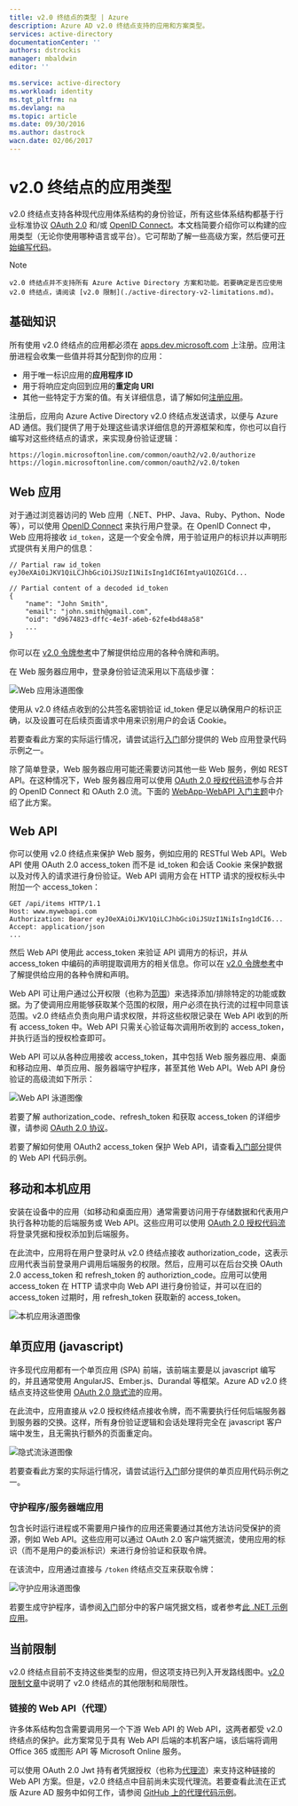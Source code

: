 ```yaml
---
title: v2.0 终结点的类型 | Azure
description: Azure AD v2.0 终结点支持的应用和方案类型。
services: active-directory
documentationCenter: ''
authors: dstrockis
manager: mbaldwin
editor: ''

ms.service: active-directory
ms.workload: identity
ms.tgt_pltfrm: na
ms.devlang: na
ms.topic: article
ms.date: 09/30/2016
ms.author: dastrock
wacn.date: 02/06/2017
---
```


# v2.0 终结点的应用类型
v2.0 终结点支持各种现代应用体系结构的身份验证，所有这些体系结构都基于行业标准协议 [OAuth 2.0](./active-directory-v2-protocols.md#oauth2-authorization-code-flow) 和/或 [OpenID Connect](./active-directory-v2-protocols.md#openid-connect-sign-in-flow)。本文档简要介绍你可以构建的应用类型（无论你使用哪种语言或平台）。它可帮助了解一些高级方案，然后便可[开始编写代码](./active-directory-appmodel-v2-overview.md#getting-started)。

> [!NOTE]
    v2.0 终结点并不支持所有 Azure Active Directory 方案和功能。若要确定是否应使用 v2.0 终结点，请阅读 [v2.0 限制](./active-directory-v2-limitations.md)。

## 基础知识
所有使用 v2.0 终结点的应用都必须在 [apps.dev.microsoft.com](https://apps.dev.microsoft.com/?referrer=/documentation/articles&deeplink=/appList) 上注册。应用注册进程会收集一些值并将其分配到你的应用：

- 用于唯一标识应用的**应用程序 ID**
- 用于将响应定向回到应用的**重定向 URI**
- 其他一些特定于方案的值。有关详细信息，请了解如何[注册应用](./active-directory-v2-app-registration.md)。

注册后，应用向 Azure Active Directory v2.0 终结点发送请求，以便与 Azure AD 通信。我们提供了用于处理这些请求详细信息的开源框架和库，你也可以自行编写对这些终结点的请求，来实现身份验证逻辑：

```
https://login.microsoftonline.com/common/oauth2/v2.0/authorize
https://login.microsoftonline.com/common/oauth2/v2.0/token
```

<!-- TODO: Need a page for libraries to link to -->

## Web 应用  <a name="web-apps"></a>
对于通过浏览器访问的 Web 应用（.NET、PHP、Java、Ruby、Python、Node 等），可以使用 [OpenID Connect](./active-directory-v2-protocols.md#openid-connect-sign-in-flow) 来执行用户登录。在 OpenID Connect 中，Web 应用将接收 `id_token`，这是一个安全令牌，用于验证用户的标识并以声明形式提供有关用户的信息：

```
// Partial raw id_token
eyJ0eXAiOiJKV1QiLCJhbGciOiJSUzI1NiIsIng1dCI6ImtyaU1QZG1Cd...

// Partial content of a decoded id_token
{
    "name": "John Smith",
    "email": "john.smith@gmail.com",
    "oid": "d9674823-dffc-4e3f-a6eb-62fe4bd48a58"
    ...
}
```

你可以在 [v2.0 令牌参考](./active-directory-v2-tokens.md)中了解提供给应用的各种令牌和声明。

在 Web 服务器应用中，登录身份验证流采用以下高级步骤：

![Web 应用泳道图像](./media/active-directory-v2-flows/convergence_scenarios_webapp.png)

使用从 v2.0 终结点收到的公共签名密钥验证 id\_token 便足以确保用户的标识正确，以及设置可在后续页面请求中用来识别用户的会话 Cookie。

若要查看此方案的实际运行情况，请尝试运行[入门](./active-directory-appmodel-v2-overview.md#getting-started)部分提供的 Web 应用登录代码示例之一。

除了简单登录，Web 服务器应用可能还需要访问其他一些 Web 服务，例如 REST API。在这种情况下，Web 服务器应用可以使用 [OAuth 2.0 授权代码流](./active-directory-v2-protocols.md#oauth2-authorization-code-flow)参与合并的 OpenID Connect 和 OAuth 2.0 流。下面的 [WebApp-WebAPI 入门主题](./active-directory-v2-devquickstarts-webapp-webapi-dotnet.md)中介绍了此方案。

## Web API <a name="web-apis"></a>
你可以使用 v2.0 终结点来保护 Web 服务，例如应用的 RESTful Web API。Web API 使用 OAuth 2.0 access\_token 而不是 id\_token 和会话 Cookie 来保护数据以及对传入的请求进行身份验证。Web API 调用方会在 HTTP 请求的授权标头中附加一个 access\_token：

```
GET /api/items HTTP/1.1
Host: www.mywebapi.com
Authorization: Bearer eyJ0eXAiOiJKV1QiLCJhbGciOiJSUzI1NiIsIng1dCI6...
Accept: application/json
...
```

然后 Web API 使用此 access\_token 来验证 API 调用方的标识，并从 access\_token 中编码的声明提取调用方的相关信息。你可以在 [v2.0 令牌参考](./active-directory-v2-tokens.md)中了解提供给应用的各种令牌和声明。

Web API 可让用户通过公开权限（也称为[范围](./active-directory-v2-scopes.md)）来选择添加/排除特定的功能或数据。为了使调用应用能够获取某个范围的权限，用户必须在执行流的过程中同意该范围。v2.0 终结点负责向用户请求权限，并将这些权限记录在 Web API 收到的所有 access\_token 中。Web API 只需关心验证每次调用所收到的 access\_token，并执行适当的授权检查即可。

Web API 可以从各种应用接收 access\_token，其中包括 Web 服务器应用、桌面和移动应用、单页应用、服务器端守护程序，甚至其他 Web API。Web API 身份验证的高级流如下所示：

![Web API 泳道图像](./media/active-directory-v2-flows/convergence_scenarios_webapi.png)

若要了解 authorization\_code、refresh\_token 和获取 access\_token 的详细步骤，请参阅 [OAuth 2.0 协议](./active-directory-v2-protocols-oauth-code.md)。

若要了解如何使用 OAuth2 access\_token 保护 Web API，请查看[入门部分](./active-directory-appmodel-v2-overview.md#getting-started)提供的 Web API 代码示例。

## 移动和本机应用  <a name="mobile-and-native-apps"></a>
安装在设备中的应用（如移动和桌面应用）通常需要访问用于存储数据和代表用户执行各种功能的后端服务或 Web API。这些应用可以使用 [OAuth 2.0 授权代码流](./active-directory-v2-protocols-oauth-code.md)将登录凭据和授权添加到后端服务。

在此流中，应用将在用户登录时从 v2.0 终结点接收 authorization\_code，这表示应用代表当前登录用户调用后端服务的权限。然后，应用可以在后台交换 OAuth 2.0 access\_token 和 refresh\_token 的 authoriztion\_code。应用可以使用 access\_token 在 HTTP 请求中向 Web API 进行身份验证，并可以在旧的 access\_token 过期时，用 refresh\_token 获取新的 access\_token。

![本机应用泳道图像](./media/active-directory-v2-flows/convergence_scenarios_native.png)

## 单页应用 (javascript)
许多现代应用都有一个单页应用 (SPA) 前端，该前端主要是以 javascript 编写的，并且通常使用 AngularJS、Ember.js、Durandal 等框架。Azure AD v2.0 终结点支持这些使用 [OAuth 2.0 隐式流](./active-directory-v2-protocols-implicit.md)的应用。

在此流中，应用直接从 v2.0 授权终结点接收令牌，而不需要执行任何后端服务器到服务器的交换。这样，所有身份验证逻辑和会话处理将完全在 javascript 客户端中发生，且无需执行额外的页面重定向。

![隐式流泳道图像](./media/active-directory-v2-flows/convergence_scenarios_implicit.png)

若要查看此方案的实际运行情况，请尝试运行[入门](./active-directory-appmodel-v2-overview.md#getting-started)部分提供的单页应用代码示例之一。

### 守护程序/服务器端应用
包含长时运行进程或不需要用户操作的应用还需要通过其他方法访问受保护的资源，例如 Web API。这些应用可以通过 OAuth 2.0 客户端凭据流，使用应用的标识（而不是用户的委派标识）来进行身份验证和获取令牌。

在该流中，应用通过直接与 `/token` 终结点交互来获取令牌：

![守护应用泳道图像](./media/active-directory-v2-flows/convergence_scenarios_daemon.png)  

若要生成守护程序，请参阅[入门](./active-directory-appmodel-v2-overview.md#getting-started)部分中的客户端凭据文档，或者参考[此 .NET 示例应用](https://github.com/Azure-Samples/active-directory-dotnet-daemon-v2)。

## 当前限制
v2.0 终结点目前不支持这些类型的应用，但这项支持已列入开发路线图中。[v2.0 限制文章](./active-directory-v2-limitations.md)中说明了 v2.0 终结点的其他限制和局限性。

### 链接的 Web API（代理）
许多体系结构包含需要调用另一个下游 Web API 的 Web API，这两者都受 v2.0 终结点的保护。此方案常见于具有 Web API 后端的本机客户端，该后端将调用 Office 365 或图形 API 等 Microsoft Online 服务。

可以使用 OAuth 2.0 Jwt 持有者凭据授权（也称为[代理流](./active-directory-v2-protocols.md#oauth2-on-behalf-of-flow)）来支持这种链接的 Web API 方案。但是，v2.0 终结点中目前尚未实现代理流。若要查看此流在正式版 Azure AD 服务中如何工作，请参阅 [GitHub 上的代理代码示例](https://github.com/AzureADSamples/WebAPI-OnBehalfOf-DotNet)。

<!---HONumber=Mooncake_Quality_Review_0125_2017-->